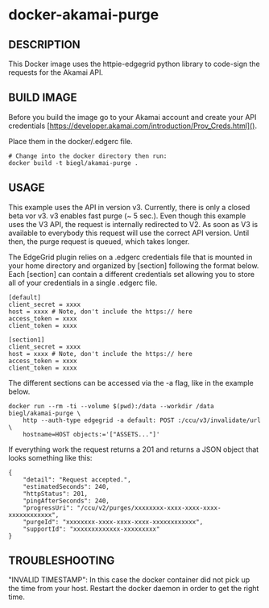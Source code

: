 # docker-akamai-purge
## DESCRIPTION
This Docker image uses the httpie-edgegrid python library to code-sign the requests for the Akamai API.

## BUILD IMAGE
Before you build the image go to your Akamai account and create your API credentials [https://developer.akamai.com/introduction/Prov_Creds.html]().

Place them in the docker/.edgerc file.
```
# Change into the docker directory then run:
docker build -t biegl/akamai-purge .
```

## USAGE
This example uses the API in version v3. Currently, there is only a closed beta vor v3. v3 enables fast purge (~ 5 sec.).
Even though this example uses the V3 API, the request is internally redirected to V2. As soon as V3 is available to everybody
this request will use the correct API version. Until then, the purge request is queued, which takes longer.

The EdgeGrid plugin relies on a .edgerc credentials file that is mounted in your home directory and organized by [section] following the format below. Each [section] can contain a different credentials set allowing you to store all of your credentials in a single .edgerc file.
```
[default]
client_secret = xxxx
host = xxxx # Note, don't include the https:// here
access_token = xxxx
client_token = xxxx

[section1]
client_secret = xxxx
host = xxxx # Note, don't include the https:// here
access_token = xxxx
client_token = xxxx
````

The different sections can be accessed via the -a flag, like in the example below.

```
docker run --rm -ti --volume $(pwd):/data --workdir /data biegl/akamai-purge \
    http --auth-type edgegrid -a default: POST :/ccu/v3/invalidate/url \
    hostname=HOST objects:='["ASSETS..."]'
```
If everything work the request returns a 201 and returns a JSON object that looks something like this:
```
{
    "detail": "Request accepted.",
    "estimatedSeconds": 240,
    "httpStatus": 201,
    "pingAfterSeconds": 240,
    "progressUri": "/ccu/v2/purges/xxxxxxxx-xxxx-xxxx-xxxx-xxxxxxxxxxxx",
    "purgeId": "xxxxxxxx-xxxx-xxxx-xxxx-xxxxxxxxxxxx",
    "supportId": "xxxxxxxxxxxxx-xxxxxxxxx"
}
```
## TROUBLESHOOTING
"INVALID TIMESTAMP": In this case the docker container did not pick up the time from your host. Restart the docker daemon in order to get the right time.